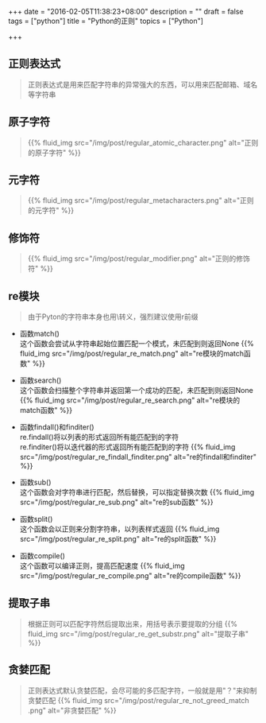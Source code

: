 +++
date = "2016-02-05T11:38:23+08:00"
description = ""
draft = false
tags = ["python"]
title = "Python的正则"
topics = ["Python"]

+++

## 正则表达式
> 正则表达式是用来匹配字符串的异常强大的东西，可以用来匹配邮箱、域名等字符串

## 原子字符
> {{% fluid_img src="/img/post/regular_atomic_character.png" alt="正则的原子字符" %}}

## 元字符
> {{% fluid_img src="/img/post/regular_metacharacters.png" alt="正则的元字符" %}}

## 修饰符
> {{% fluid_img src="/img/post/regular_modifier.png" alt="正则的修饰符" %}}

## re模块
> 由于Pyton的字符串本身也用\转义，强烈建议使用r前缀

* 函数match()  
这个函数会尝试从字符串起始位置匹配一个模式，未匹配到则返回None
{{% fluid_img src="/img/post/regular_re_match.png" alt="re模块的match函数" %}}

* 函数search()  
这个函数会扫描整个字符串并返回第一个成功的匹配，未匹配到则返回None
{{% fluid_img src="/img/post/regular_re_search.png" alt="re模块的match函数" %}}

* 函数findall()和finditer()  
re.findall()将以列表的形式返回所有能匹配到的字符  
re.finditer()将以迭代器的形式返回所有能匹配到的字符
{{% fluid_img src="/img/post/regular_re_findall_finditer.png" alt="re的findall和finditer" %}}

* 函数sub()  
这个函数会对字符串进行匹配，然后替换，可以指定替换次数
{{% fluid_img src="/img/post/regular_re_sub.png" alt="re的sub函数" %}}

* 函数split()  
这个函数会以正则来分割字符串，以列表样式返回
{{% fluid_img src="/img/post/regular_re_split.png" alt="re的split函数" %}}

* 函数compile()  
这个函数可以编译正则，提高匹配速度
{{% fluid_img src="/img/post/regular_re_compile.png" alt="re的compile函数" %}}

## 提取子串  
> 根据正则可以匹配字符然后提取出来，用括号表示要提取的分组
{{% fluid_img src="/img/post/regular_re_get_substr.png" alt="提取子串" %}}

## 贪婪匹配
> 正则表达式默认贪婪匹配，会尽可能的多匹配字符，一般就是用"？"来抑制贪婪匹配
{{% fluid_img src="/img/post/regular_re_not_greed_match .png" alt="非贪婪匹配" %}}